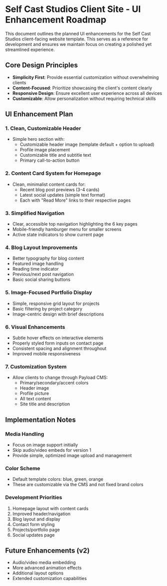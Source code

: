 # Self Cast Studios Client Site - UI Enhancement Roadmap

This document outlines the planned UI enhancements for the Self Cast Studios client-facing website template. This serves as a reference for development and ensures we maintain focus on creating a polished yet streamlined experience.

## Core Design Principles
- **Simplicity First**: Provide essential customization without overwhelming clients
- **Content-Focused**: Prioritize showcasing the client's content clearly
- **Responsive Design**: Ensure excellent user experience across all devices
- **Customizable**: Allow personalization without requiring technical skills

## UI Enhancement Plan

### 1. Clean, Customizable Header
- Simple hero section with:
  - Customizable header image (template default + option to upload)
  - Profile image placement
  - Customizable title and subtitle text
  - Primary call-to-action button

### 2. Content Card System for Homepage
- Clean, minimalist content cards for:
  - Recent blog post previews (3-4 cards)
  - Latest social updates (simple text format)
  - Each with "Read More" links to their respective pages

### 3. Simplified Navigation
- Clear, accessible top navigation highlighting the 6 key pages
- Mobile-friendly hamburger menu for smaller screens
- Active state indicators to show current page

### 4. Blog Layout Improvements
- Better typography for blog content
- Featured image handling
- Reading time indicator
- Previous/next post navigation
- Basic social sharing buttons

### 5. Image-Focused Portfolio Display
- Simple, responsive grid layout for projects
- Basic filtering by project category
- Image-centric design with brief descriptions

### 6. Visual Enhancements
- Subtle hover effects on interactive elements
- Properly styled form inputs on contact page
- Consistent spacing and alignment throughout
- Improved mobile responsiveness

### 7. Customization System
- Allow clients to change through Payload CMS:
  - Primary/secondary/accent colors
  - Header image
  - Profile picture
  - All text content
  - Site title and description

## Implementation Notes

### Media Handling
- Focus on image support initially
- Skip audio/video embeds for version 1
- Provide simple, optimized image upload and management

### Color Scheme
- Default template colors: blue, green, orange
- These are customizable via the CMS and not fixed brand colors

### Development Priorities
1. Homepage layout with content cards
2. Improved header/navigation
3. Blog layout and display
4. Contact form styling
5. Projects/portfolio page
6. Social updates page

## Future Enhancements (v2)
- Audio/video media embedding
- More advanced animation effects
- Additional layout options
- Extended customization capabilities
